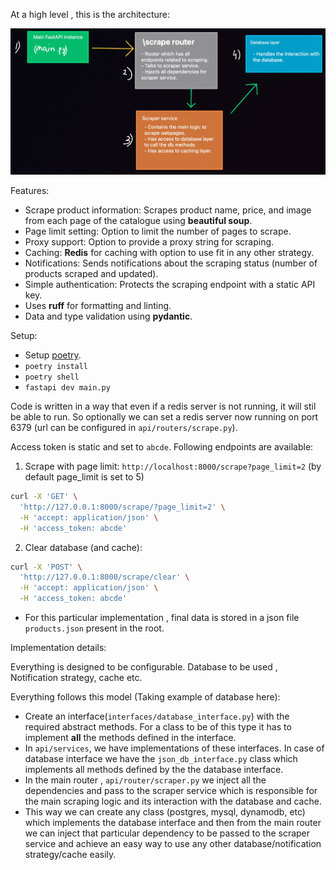 At a high level , this is the architecture:

![alt text](arch.png)

Features:

- Scrape product information: Scrapes product name, price, and image from each page of the catalogue using **beautiful soup**.
- Page limit setting: Option to limit the number of pages to scrape.
- Proxy support: Option to provide a proxy string for scraping.
- Caching: **Redis** for caching with option to use fit in any other strategy.
- Notifications: Sends notifications about the scraping status (number of products scraped and updated).
- Simple authentication: Protects the scraping endpoint with a static API key.
- Uses **ruff** for formatting and linting.
- Data and type validation using **pydantic**.

Setup:

- Setup [poetry](https://python-poetry.org/docs/#installation).
- `poetry install`
- `poetry shell`
- `fastapi dev main.py`

Code is written in a way that even if a redis server is not running, it will stil be able to run.
So optionally we can set a redis server now running on port 6379 (url can be configured in `api/routers/scrape.py`).

Access token is static and set to `abcde`.
Following endpoints are available:

1. Scrape with page limit: `http://localhost:8000/scrape?page_limit=2` (by default page_limit is set to 5)

```bash
curl -X 'GET' \
  'http://127.0.0.1:8000/scrape/?page_limit=2' \
  -H 'accept: application/json' \
  -H 'access_token: abcde'
```

2. Clear database (and cache):

```bash
curl -X 'POST' \
  'http://127.0.0.1:8000/scrape/clear' \
  -H 'accept: application/json' \
  -H 'access_token: abcde'
```

- For this particular implementation , final data is stored in a json file `products.json` present in the root.

Implementation details:

Everything is designed to be configurable. Database to be used , Notification strategy, cache etc.

Everything follows this model (Taking example of database here):

- Create an interface(`interfaces/database_interface.py`) with the required abstract methods. For a class to be of this type it has to implement **all** the methods defined in the interface.
- In `api/services`, we have implementations of these interfaces. In case of database interface we have the `json_db_interface.py` class which implements all methods defined by the the database interface.
- In the main router , `api/router/scraper.py` we inject all the dependencies and pass to the scraper service which is responsible for the main scraping logic and its interaction with the database and cache.
- This way we can create any class (postgres, mysql, dynamodb, etc) which implements the database interface and then from the main router we can inject that particular dependency to be passed to the scraper service and achieve an easy way to use any other database/notification strategy/cache easily.
